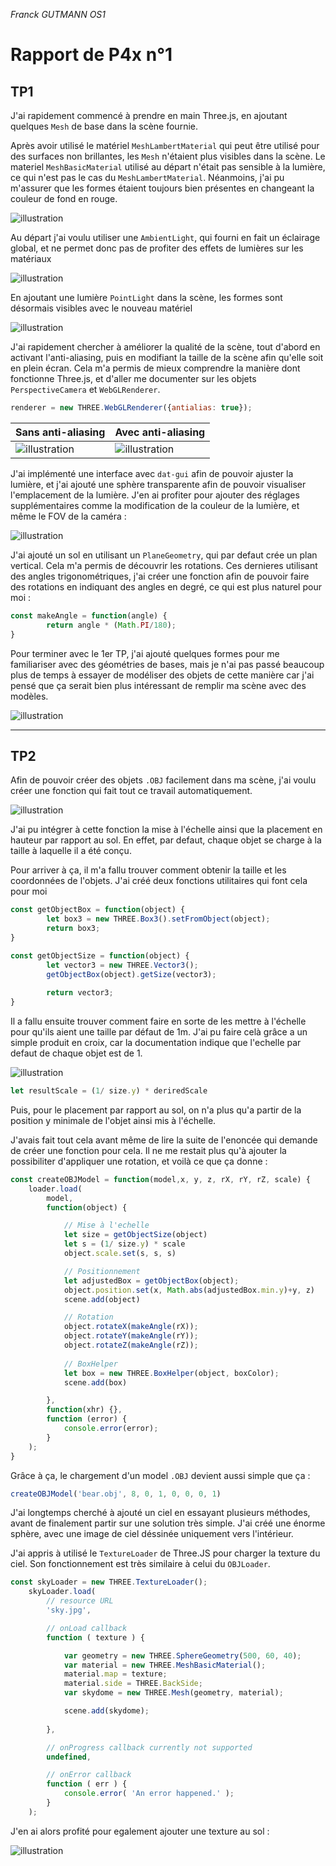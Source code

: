 _Franck GUTMANN OS1_

# Rapport de P4x n°1


## TP1 

J'ai rapidement commencé à prendre en main Three.js, en ajoutant quelques `Mesh` de base dans la scène fournie.

Après avoir utilisé le matériel `MeshLambertMaterial` qui peut être utilisé pour des surfaces non brillantes, les `Mesh` n'étaient plus visibles dans la scène. Le materiel `MeshBasicMaterial` utilisé au départ n'était pas sensible à la lumière, ce qui n'est pas le cas du `MeshLambertMaterial`. Néanmoins, j'ai pu m'assurer que les formes étaient toujours bien présentes en changeant la couleur de fond en rouge.

![illustration](images/rapport1/1.png)

Au départ j'ai voulu utiliser une `AmbientLight`, qui fourni en fait un éclairage global, et ne permet donc pas de profiter des effets de lumières sur les matériaux 

![illustration](images/rapport1/2.png)

En ajoutant une lumière `PointLight` dans la scène, les formes sont désormais visibles avec le nouveau matériel

![illustration](images/rapport1/3.png)

J'ai rapidement chercher à améliorer la qualité de la scène, tout d'abord en activant l'anti-aliasing, puis en modifiant la taille de la scène afin qu'elle soit en plein écran. Cela m'a permis de mieux comprendre la manière dont fonctionne Three.js, et d'aller me documenter sur les objets `PerspectiveCamera` et `WebGLRenderer`.

```js
renderer = new THREE.WebGLRenderer({antialias: true});
```

| Sans anti-aliasing | Avec anti-aliasing |
| --- | ----------- |
| ![illustration](images/rapport1/4.png) | ![illustration](images/rapport1/5.png) |

J'ai implémenté une interface avec `dat-gui` afin de pouvoir ajuster la lumière, et j'ai ajouté une sphère transparente afin de pouvoir visualiser l'emplacement de la lumière. J'en ai profiter pour ajouter des réglages supplémentaires comme la modification de la couleur de la lumière, et même le FOV de la caméra :

![illustration](images/rapport1/6.png)

J'ai ajouté un sol en utilisant un `PlaneGeometry`, qui par defaut crée un plan vertical. Cela m'a permis de découvrir les rotations. Ces dernieres utilisant des angles trigonométriques, j'ai créer une fonction afin de pouvoir faire des rotations en indiquant des angles en degré, ce qui est plus naturel pour moi :

```js
const makeAngle = function(angle) {
        return angle * (Math.PI/180);
}
```

Pour terminer avec le 1er TP, j'ai ajouté quelques formes pour me familiariser avec des géométries de bases, mais je n'ai pas passé beaucoup plus de temps à essayer de modéliser des objets de cette manière car j'ai pensé que ça serait bien plus intéressant de remplir ma scène avec des modèles.

![illustration](images/rapport1/7.png)

-------------
## TP2

Afin de pouvoir créer des objets `.OBJ` facilement dans ma scène, j'ai voulu créer une fonction qui fait tout ce travail automatiquement.

![illustration](images/rapport1/8.png)

J'ai pu intégrer à cette fonction la mise à l'échelle ainsi que la placement en hauteur par rapport au sol.
En effet, par defaut, chaque objet se charge à la taille à laquelle il a été conçu. 

Pour arriver à ça, il m'a fallu trouver comment obtenir la taille et les coordonnées de l'objets. J'ai créé deux fonctions utilitaires qui font cela pour moi

```js
const getObjectBox = function(object) {
        let box3 = new THREE.Box3().setFromObject(object);
        return box3;
}

const getObjectSize = function(object) {
        let vector3 = new THREE.Vector3();
        getObjectBox(object).getSize(vector3);
        
        return vector3;
}
```

Il a fallu ensuite trouver comment faire en sorte de les mettre à l'échelle pour qu'ils aient une taille par défaut de 1m. J'ai pu faire celà grâce a un simple produit en croix, car la documentation indique que l'echelle par defaut de chaque objet est de 1.

![illustration](images/rapport1/9.png)

```js
let resultScale = (1/ size.y) * deriredScale
```

Puis, pour le placement par rapport au sol, on n'a plus qu'a partir de la position y minimale de l'objet ainsi mis à l'échelle.

J'avais fait tout cela avant même de lire la suite de l'enoncée qui demande de créer une fonction pour cela. Il ne me restait plus qu'à ajouter la possibiliter d'appliquer une rotation, et voilà ce que ça donne :

```js
const createOBJModel = function(model,x, y, z, rX, rY, rZ, scale) {
    loader.load(
        model, 
        function(object) {

            // Mise à l'echelle
            let size = getObjectSize(object)
            let s = (1/ size.y) * scale
            object.scale.set(s, s, s)

            // Positionnement
            let adjustedBox = getObjectBox(object);
            object.position.set(x, Math.abs(adjustedBox.min.y)+y, z)
            scene.add(object)

            // Rotation
            object.rotateX(makeAngle(rX));
            object.rotateY(makeAngle(rY));
            object.rotateZ(makeAngle(rZ));
            
            // BoxHelper
            let box = new THREE.BoxHelper(object, boxColor);
            scene.add(box)

        },
        function(xhr) {},
        function (error) {
            console.error(error);
        }
    );
}
```

Grâce à ça, le chargement d'un model `.OBJ` devient aussi simple que ça :

```js
createOBJModel('bear.obj', 8, 0, 1, 0, 0, 0, 1)
```

J'ai longtemps cherché à ajouté un ciel en essayant plusieurs méthodes, avant de finalement partir sur une solution très simple.
J'ai créé une énorme sphère, avec une image de ciel déssinée uniquement vers l'intérieur. 

J'ai appris à utilisé le `TextureLoader` de Three.JS pour charger la texture du ciel. Son fonctionnement est très similaire à celui du `OBJLoader`.

```js
const skyLoader = new THREE.TextureLoader();
    skyLoader.load(
        // resource URL
        'sky.jpg',

        // onLoad callback
        function ( texture ) {

            var geometry = new THREE.SphereGeometry(500, 60, 40);
            var material = new THREE.MeshBasicMaterial();
            material.map = texture;
            material.side = THREE.BackSide;
            var skydome = new THREE.Mesh(geometry, material);

            scene.add(skydome);
            
        },

        // onProgress callback currently not supported
        undefined,

        // onError callback
        function ( err ) {
            console.error( 'An error happened.' );
        }
    );
```

J'en ai alors profité pour egalement ajouter une texture au sol :

![illustration](images/rapport1/10.png)

